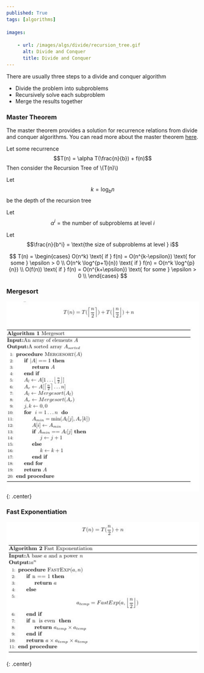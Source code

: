 ```yaml
---
published: True
tags: [algorithms]

images:

    - url: /images/algs/divide/recursion_tree.gif
      alt: Divide and Conquer
      title: Divide and Conquer
---
```


There are usually three steps to a divide and conquer algorithm

+ Divide the problem into subproblems
+ Recursively solve each subproblem
+ Merge the results together
<!--more-->

### Master Theorem
The master theorem provides a solution for recurrence relations from divide and conquer algorithms. You can read more about the master theorem [here](https://en.wikipedia.org/wiki/Master_theorem).

Let some recurrence $$T(n) = \alpha T(\frac{n}{b}) + f(n)$$
Then consider the Recursion Tree of \\(T(n)\\)

Let $$k = \log_b{n}$$ be the depth of the recursion tree 

Let $$\alpha^i  = \text{the number of subproblems at level } i$$

Let $$\frac{n}{b^i} = \text{the size of subproblems at level } i$$

$$ T(n) = 
\begin{cases}
O(n^k)  \text{ if } f(n) = O(n^{k-\epsilon}) \text{ for some } \epsilon > 0 \\ 
O(n^k \log^{p+1}{n})  \text{ if } f(n) = O(n^k \log^{p}{n}) \\
O(f(n))  \text{ if } f(n) = O(n^{k+\epsilon}) \text{ for some } \epsilon > 0 \\ 
\end{cases} $$

### Mergesort
![mergesort](/images/algs/divide/mergesort.png){: .center}


### Fast Exponentiation

![fast_exp](/images/algs/divide/fast_exp.png){: .center}

